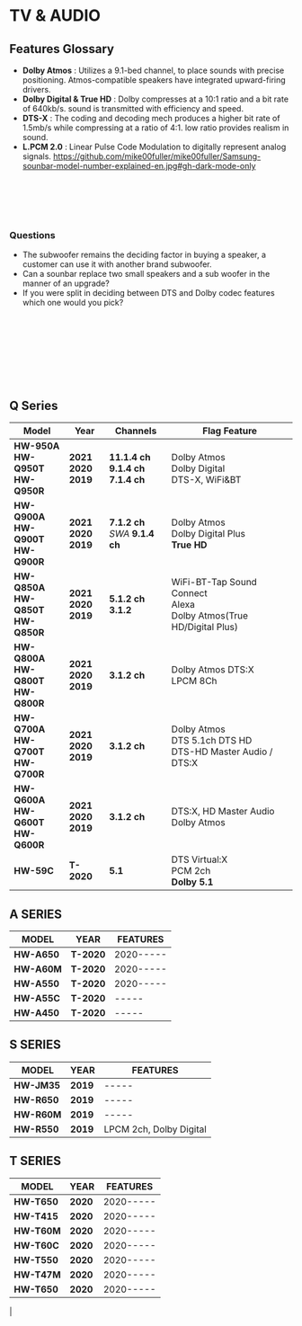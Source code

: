 # TV & AUDIO
## Features Glossary
- **Dolby Atmos** : Utilizes a 9.1-bed channel, to place sounds with precise positioning. Atmos-compatible speakers have integrated upward-firing drivers.
- **Dolby Digital & True HD** : Dolby compresses at a 10:1 ratio and a bit rate of 640kb/s. sound is transmitted with efficiency and speed.
- **DTS-X** : The coding and decoding mech produces a higher bit rate of 1.5mb/s while compressing at a ratio of 4:1. low ratio provides realism in sound.
- **L.PCM 2.0** : Linear Pulse Code Modulation to digitally represent analog signals.
https://github.com/mike00fuller/mike00fuller/Samsung-sounbar-model-number-explained-en.jpg#gh-dark-mode-only


<br>
<br>
<br>
<br>


### Questions
- The subwoofer remains the deciding factor in buying a speaker, a customer can use it with another brand subwoofer.
- Can a sounbar replace two small speakers and a sub woofer in the manner of an upgrade?
- If you were split in deciding between DTS and Dolby codec features which one would you pick? 


<br>
<br>
<br>
<br>
<br>
<br>
<br>

## Q Series

| Model | Year | Channels | Flag Feature |
|-------|----------|------|--------|
|**HW-950A<br>HW-Q950T<br>HW-Q950R**|**2021**<br>**2020**<br>**2019**|**11.1.4 ch**<br>**9.1.4 ch** <br>**7.1.4 ch**|Dolby Atmos<br> Dolby Digital<br> DTS-X, WiFi&BT|
|**HW-Q900A<br>HW-Q900T<br>HW-Q900R**|**2021**<br>**2020**<br>**2019**|**7.1.2 ch**<br> *SWA* **9.1.4 ch**|Dolby Atmos<br> Dolby Digital Plus<br> **True HD**|
|**HW-Q850A<br>HW-Q850T<br>HW-Q850R**|**2021**<br>**2020**<br>**2019**|**5.1.2 ch**<br>**3.1.2**|WiFi-BT-Tap Sound Connect<br>Alexa<br>Dolby Atmos(True HD/Digital Plus)|
|**HW-Q800A<br>HW-Q800T<br>HW-Q800R**|**2021**<br>**2020**<br>**2019**|**3.1.2 ch**|Dolby Atmos DTS:X <br> LPCM 8Ch |
|**HW-Q700A<br>HW-Q700T<br>HW-Q700R**|**2021**<br>**2020**<br>**2019**|**3.1.2 ch** |Dolby Atmos <br> DTS 5.1ch DTS HD <br> DTS-HD Master Audio / DTS:X |
|**HW-Q600A<br>HW-Q600T<br>HW-Q600R**|**2021**<br>**2020**<br>**2019**|**3.1.2 ch** |DTS:X, HD Master Audio<br> Dolby Atmos|
|**HW-59C**|**T-2020**|**5.1**|DTS Virtual:X<br> PCM 2ch<br>**Dolby 5.1**|


## A SERIES
| MODEL | YEAR | FEATURES |
|-------|----------|------|
|**HW-A650**|**T-2020**|2020-----|
|**HW-A60M**|**T-2020**|2020-----|
|**HW-A550**|**T-2020**|2020-----|
|**HW-A55C**|**T-2020**|-----|
|**HW-A450**|**T-2020**|-----|


## S SERIES 
| MODEL | YEAR | FEATURES |
|-------|----------|------|
|**HW-JM35**|**2019**|-----|
|**HW-R650**|**2019**|-----|
|**HW-R60M**|**2019**|-----|
|**HW-R550**|**2019**|LPCM 2ch, Dolby Digital|**2.1 ch** |

## T SERIES 
| MODEL | YEAR | FEATURES |
|-------|----------|------|
|**HW-T650**|**2020**|2020-----|
|**HW-T415**|**2020**|2020-----|
|**HW-T60M**|**2020**|2020-----|
|**HW-T60C**|**2020**|2020-----|
|**HW-T550**|**2020**|2020-----|
|**HW-T47M**|**2020**|2020-----|
|**HW-T650**|**2020**|2020-----|
|
